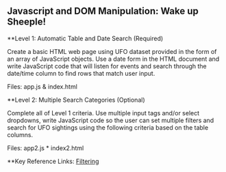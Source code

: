 ## Javascript and DOM Manipulation:  Wake up Sheeple!

**Level 1: Automatic Table and Date Search (Required)

Create a basic HTML web page using UFO dataset provided in the form of an array of JavaScript objects. Use a date form in the HTML document and write JavaScript code that will listen for events and search through the date/time column to find rows that match user input.

Files:  app.js  &  index.html

**Level 2: Multiple Search Categories (Optional)

Complete all of Level 1 criteria. Use multiple input tags and/or select dropdowns, write JavaScript code so the user can set multiple filters and search for UFO sightings using the following criteria based on the table columns.

Files: app2.js * index2.html

**Key Reference Links:
[Filtering](https://www.d3-graph-gallery.com/graph/basic_datamanipulation.html#filtering)
